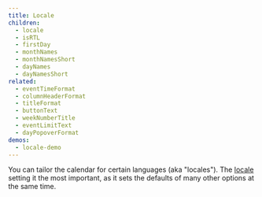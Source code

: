```yaml
---
title: Locale
children:
  - locale
  - isRTL
  - firstDay
  - monthNames
  - monthNamesShort
  - dayNames
  - dayNamesShort
related:
  - eventTimeFormat
  - columnHeaderFormat
  - titleFormat
  - buttonText
  - weekNumberTitle
  - eventLimitText
  - dayPopoverFormat
demos:
  - locale-demo
---
```


You can tailor the calendar for certain languages (aka "locales"). The [locale](locale) setting it the most important, as it sets the defaults of many other options at the same time.
